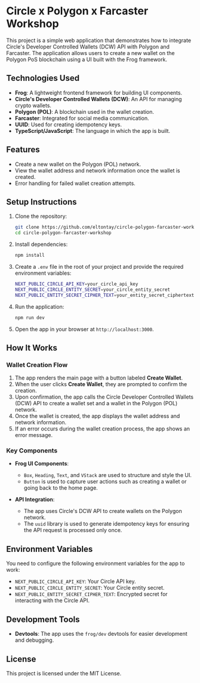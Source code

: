 # Circle x Polygon x Farcaster Workshop

This project is a simple web application that demonstrates how to integrate Circle's Developer Controlled Wallets (DCW) API with Polygon and Farcaster. The application allows users to create a new wallet on the Polygon PoS blockchain using a UI built with the Frog framework.

## Technologies Used

- **Frog**: A lightweight frontend framework for building UI components.
- **Circle's Developer Controlled Wallets (DCW)**: An API for managing crypto wallets.
- **Polygon (POL)**: A blockchain used in the wallet creation.
- **Farcaster**: Integrated for social media communication.
- **UUID**: Used for creating idempotency keys.
- **TypeScript/JavaScript**: The language in which the app is built.

## Features

- Create a new wallet on the Polygon (POL) network.
- View the wallet address and network information once the wallet is created.
- Error handling for failed wallet creation attempts.

## Setup Instructions

1. Clone the repository:

    ```bash
    git clone https://github.com/eltontay/circle-polygon-farcaster-workshop.git
    cd circle-polygon-farcaster-workshop
    ```

2. Install dependencies:

    ```bash
    npm install
    ```

3. Create a `.env` file in the root of your project and provide the required environment variables:

    ```bash
    NEXT_PUBLIC_CIRCLE_API_KEY=your_circle_api_key
    NEXT_PUBLIC_CIRCLE_ENTITY_SECRET=your_circle_entity_secret
    NEXT_PUBLIC_ENTITY_SECRET_CIPHER_TEXT=your_entity_secret_ciphertext
    ```

4. Run the application:

    ```bash
    npm run dev
    ```

5. Open the app in your browser at `http://localhost:3000`.


## How It Works

### Wallet Creation Flow

1. The app renders the main page with a button labeled **Create Wallet**.
2. When the user clicks **Create Wallet**, they are prompted to confirm the creation.
3. Upon confirmation, the app calls the Circle Developer Controlled Wallets (DCW) API to create a wallet set and a wallet in the Polygon (POL) network.
4. Once the wallet is created, the app displays the wallet address and network information.
5. If an error occurs during the wallet creation process, the app shows an error message.

### Key Components

- **Frog UI Components**:
    - `Box`, `Heading`, `Text`, and `VStack` are used to structure and style the UI.
    - `Button` is used to capture user actions such as creating a wallet or going back to the home page.

- **API Integration**:
    - The app uses Circle's DCW API to create wallets on the Polygon network.
    - The `uuid` library is used to generate idempotency keys for ensuring the API request is processed only once.

## Environment Variables

You need to configure the following environment variables for the app to work:

- `NEXT_PUBLIC_CIRCLE_API_KEY`: Your Circle API key.
- `NEXT_PUBLIC_CIRCLE_ENTITY_SECRET`: Your Circle entity secret.
- `NEXT_PUBLIC_ENTITY_SECRET_CIPHER_TEXT`: Encrypted secret for interacting with the Circle API.

## Development Tools

- **Devtools**: The app uses the `frog/dev` devtools for easier development and debugging.

## License

This project is licensed under the MIT License.